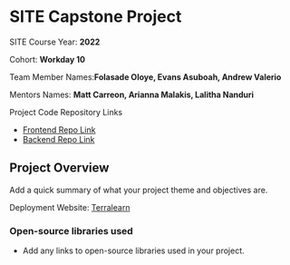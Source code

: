 # SITE Capstone Project

SITE Course Year: **2022**

Cohort: **Workday 10**

Team Member Names:**Folasade Oloye, Evans Asuboah, Andrew Valerio**

Mentors Names: **Matt Carreon, Arianna Malakis, Lalitha Nanduri**

Project Code Repository Links

* [Frontend Repo Link](frontend/)
* [Backend Repo Link](terralearn-backend/)

## Project Overview

Add a quick summary of what your project theme and objectives are. 

Deployment Website: [Terralearn](https://terralearn.surge.sh/)


### Open-source libraries used

- Add any links to open-source libraries used in your project.
